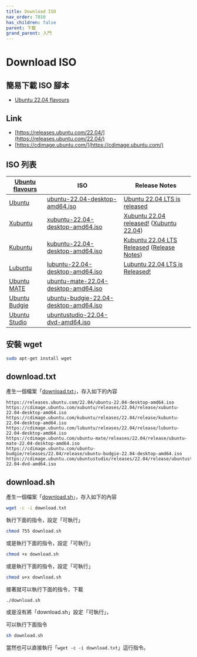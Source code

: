 ```yaml
---
title: Download ISO
nav_order: 7010
has_children: false
parent: 下載
grand_parent: 入門
---
```




# Download ISO


## 簡易下載 ISO 腳本

* [Ubuntu 22.04 flavours](https://github.com/samwhelp/note-about-ubuntu/tree/gh-pages/_demo/download/iso/22.04)


## Link

* [https://releases.ubuntu.com/22.04/](https://releases.ubuntu.com/22.04/)
* [https://cdimage.ubuntu.com/](https://cdimage.ubuntu.com/)


## ISO 列表

| [Ubuntu flavours](https://ubuntu.com/desktop/flavours) | ISO | Release Notes |
| --- | --- | --- |
| [Ubuntu](https://ubuntu.com/download) | [ubuntu-22.04-desktop-amd64.iso](https://releases.ubuntu.com/22.04/ubuntu-22.04-desktop-amd64.iso) | [Ubuntu 22.04 LTS is released](https://ubuntu.com/blog/ubuntu-22-04-lts-released)  |
| [Xubuntu](https://xubuntu.org/) | [xubuntu-22.04-desktop-amd64.iso](https://cdimage.ubuntu.com/xubuntu/releases/22.04/release/xubuntu-22.04-desktop-amd64.iso) | [Xubuntu 22.04 released!](https://xubuntu.org/news/xubuntu-22-04-released/) ([Xubuntu 22.04](https://xubuntu.org/release/22-04/))|
| [Kubuntu](https://kubuntu.org/) | [kubuntu-22.04-desktop-amd64.iso](https://cdimage.ubuntu.com/kubuntu/releases/22.04/release/kubuntu-22.04-desktop-amd64.iso) | [Kubuntu 22.04 LTS Released](https://kubuntu.org/news/kubuntu-22-04-lts-released/) ([Release Notes](https://wiki.ubuntu.com/JammyJellyfish/ReleaseNotes/Kubuntu)) |
| [Lubuntu](https://lubuntu.me/) | [lubuntu-22.04-desktop-amd64.iso](https://cdimage.ubuntu.com/lubuntu/releases/22.04/release/lubuntu-22.04-desktop-amd64.iso) | [Lubuntu 22.04 LTS is Released!](https://lubuntu.me/jammy-released/) |
| [Ubuntu MATE](https://ubuntu-mate.org/) | [ubuntu-mate-22.04-desktop-amd64.iso](https://cdimage.ubuntu.com/ubuntu-mate/releases/22.04/release/ubuntu-mate-22.04-desktop-amd64.iso) |  |
| [Ubuntu Budgie](https://ubuntubudgie.org/) | [ubuntu-budgie-22.04-desktop-amd64.iso](https://cdimage.ubuntu.com/ubuntu-budgie/releases/22.04/release/ubuntu-budgie-22.04-desktop-amd64.iso) |  |
| [Ubuntu Studio](https://ubuntustudio.org/) | [ubuntustudio-22.04-dvd-amd64.iso](https://cdimage.ubuntu.com/ubuntustudio/releases/22.04/release/ubuntustudio-22.04-dvd-amd64.iso) |  |


## 安裝 wget

``` sh
sudo apt-get install wget
```

## download.txt

產生一個檔案「[download.txt](https://github.com/samwhelp/note-about-ubuntu/blob/gh-pages/_demo/download/iso/22.04/download.txt)」，存入如下的內容

```
https://releases.ubuntu.com/22.04/ubuntu-22.04-desktop-amd64.iso
https://cdimage.ubuntu.com/xubuntu/releases/22.04/release/xubuntu-22.04-desktop-amd64.iso
https://cdimage.ubuntu.com/kubuntu/releases/22.04/release/kubuntu-22.04-desktop-amd64.iso
https://cdimage.ubuntu.com/lubuntu/releases/22.04/release/lubuntu-22.04-desktop-amd64.iso
https://cdimage.ubuntu.com/ubuntu-mate/releases/22.04/release/ubuntu-mate-22.04-desktop-amd64.iso
https://cdimage.ubuntu.com/ubuntu-budgie/releases/22.04/release/ubuntu-budgie-22.04-desktop-amd64.iso
https://cdimage.ubuntu.com/ubuntustudio/releases/22.04/release/ubuntustudio-22.04-dvd-amd64.iso
```

## download.sh


產生一個檔案「[download.sh](https://github.com/samwhelp/note-about-ubuntu/blob/gh-pages/_demo/download/iso/22.04/download.sh)」，存入如下的內容

``` sh
wget -c -i download.txt
```

執行下面的指令，設定「可執行」

``` sh
chmod 755 download.sh
```

或是執行下面的指令，設定「可執行」

``` sh
chmod +x download.sh
```

或是執行下面的指令，設定「可執行」

``` sh
chmod u+x download.sh
```

接著就可以執行下面的指令，下載

``` sh
./download.sh
```

或是沒有將「download.sh」設定「可執行」，

可以執行下面指令

``` sh
sh download.sh
```

當然也可以直接執行「`wget -c -i download.txt`」這行指令。
